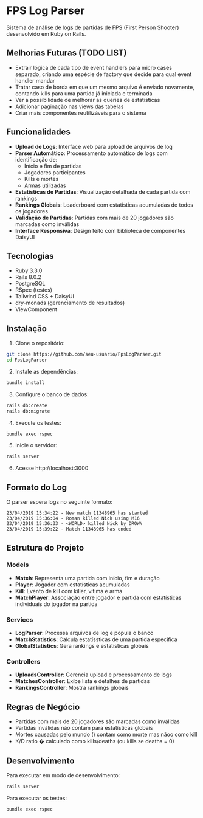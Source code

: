 # FPS Log Parser

Sistema de análise de logs de partidas de FPS (First Person Shooter) desenvolvido em Ruby on Rails.

## Melhorias Futuras (TODO LIST)

- Extrair lógica de cada tipo de event handlers para micro cases separado, criando uma espécie de factory que decide para qual event handler mandar
- Tratar caso de borda em que um mesmo arquivo é enviado novamente, contando kills para uma partida já iniciada e terminada
- Ver a possibilidade de melhorar as queries de estatísticas
- Adicionar paginação nas views das tabelas
- Criar mais componentes reutilizáveis para o sistema

## Funcionalidades

- **Upload de Logs**: Interface web para upload de arquivos de log
- **Parser Automático**: Processamento automático de logs com identificação de:
  - Início e fim de partidas
  - Jogadores participantes
  - Kills e mortes
  - Armas utilizadas
- **Estatísticas de Partidas**: Visualização detalhada de cada partida com rankings
- **Rankings Globais**: Leaderboard com estatísticas acumuladas de todos os jogadores
- **Validação de Partidas**: Partidas com mais de 20 jogadores são marcadas como invãlidas
- **Interface Responsiva**: Design feito com biblioteca de componentes DaisyUI 

## Tecnologias

- Ruby 3.3.0
- Rails 8.0.2
- PostgreSQL
- RSpec (testes)
- Tailwind CSS + DaisyUI
- dry-monads (gerenciamento de resultados)
- ViewComponent

## Instalação

1. Clone o repositório:
```bash
git clone https://github.com/seu-usuario/FpsLogParser.git
cd FpsLogParser
```

2. Instale as dependências:
```bash
bundle install
```

3. Configure o banco de dados:
```bash
rails db:create
rails db:migrate
```

4. Execute os testes:
```bash
bundle exec rspec
```

5. Inicie o servidor:
```bash
rails server
```

6. Acesse http://localhost:3000

## Formato do Log

O parser espera logs no seguinte formato:

```
23/04/2019 15:34:22 - New match 11348965 has started
23/04/2019 15:36:04 - Roman killed Nick using M16
23/04/2019 15:36:33 - <WORLD> killed Nick by DROWN
23/04/2019 15:39:22 - Match 11348965 has ended
```

## Estrutura do Projeto

### Models
- **Match**: Representa uma partida com início, fim e duração
- **Player**: Jogador com estatísticas acumuladas
- **Kill**: Evento de kill com killer, vítima e arma
- **MatchPlayer**: Associação entre jogador e partida com estatísticas individuais do jogador na partida

### Services
- **LogParser**: Processa arquivos de log e popula o banco
- **MatchStatistics**: Calcula estatíssticas de uma partida específica
- **GlobalStatistics**: Gera rankings e estatísticas globais

### Controllers
- **UploadsController**: Gerencia upload e processamento de logs
- **MatchesController**: Exibe lista e detalhes de partidas
- **RankingsController**: Mostra rankings globais

## Regras de Negócio

- Partidas com mais de 20 jogadores são marcadas como inválidas
- Partidas inválidas não contam para estatísticas globais
- Mortes causadas pelo mundo (<WORLD>) contam como morte mas nãoo como kill
- K/D ratio � calculado como kills/deaths (ou kills se deaths = 0)

## Desenvolvimento

Para executar em modo de desenvolvimento:

```bash
rails server
```

Para executar os testes:

```bash
bundle exec rspec
```